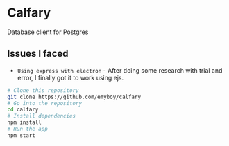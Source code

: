 # Calfary
<p>Database client for Postgres</p>

## **Issues I faced**

- `Using express with electron` - After doing some research with trial and error, I finally got it to work using ejs.




```bash
# Clone this repository
git clone https://github.com/emyboy/calfary
# Go into the repository
cd calfary
# Install dependencies
npm install
# Run the app
npm start
```